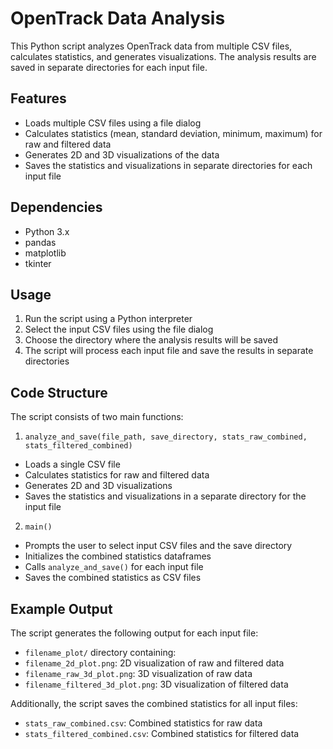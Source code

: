 # OpenTrack Data Analysis

This Python script analyzes OpenTrack data from multiple CSV files, calculates statistics, and generates visualizations. The analysis results are saved in separate directories for each input file.

## Features

- Loads multiple CSV files using a file dialog
- Calculates statistics (mean, standard deviation, minimum, maximum) for raw and filtered data
- Generates 2D and 3D visualizations of the data
- Saves the statistics and visualizations in separate directories for each input file

## Dependencies

- Python 3.x
- pandas
- matplotlib
- tkinter

## Usage

1. Run the script using a Python interpreter
2. Select the input CSV files using the file dialog
3. Choose the directory where the analysis results will be saved
4. The script will process each input file and save the results in separate directories

## Code Structure

The script consists of two main functions:

1. `analyze_and_save(file_path, save_directory, stats_raw_combined, stats_filtered_combined)`
  - Loads a single CSV file
  - Calculates statistics for raw and filtered data
  - Generates 2D and 3D visualizations
  - Saves the statistics and visualizations in a separate directory for the input file

2. `main()`
  - Prompts the user to select input CSV files and the save directory
  - Initializes the combined statistics dataframes
  - Calls `analyze_and_save()` for each input file
  - Saves the combined statistics as CSV files

## Example Output

The script generates the following output for each input file:

- `filename_plot/` directory containing:
 - `filename_2d_plot.png`: 2D visualization of raw and filtered data
 - `filename_raw_3d_plot.png`: 3D visualization of raw data
 - `filename_filtered_3d_plot.png`: 3D visualization of filtered data

Additionally, the script saves the combined statistics for all input files:

- `stats_raw_combined.csv`: Combined statistics for raw data
- `stats_filtered_combined.csv`: Combined statistics for filtered data
